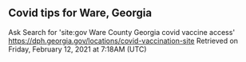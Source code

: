 ## Covid tips for Ware, Georgia

Ask Search for 'site:gov Ware County Georgia covid vaccine access'
https://dph.georgia.gov/locations/covid-vaccination-site
Retrieved on Friday, February 12, 2021 at 7:18AM (UTC)